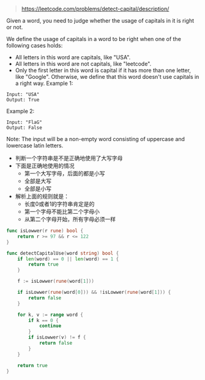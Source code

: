 > https://leetcode.com/problems/detect-capital/description/

Given a word, you need to judge whether the usage of capitals in it is right or not.

We define the usage of capitals in a word to be right when one of the following cases holds:

- All letters in this word are capitals, like "USA".
- All letters in this word are not capitals, like "leetcode".
- Only the first letter in this word is capital if it has more than one letter, like "Google".
Otherwise, we define that this word doesn't use capitals in a right way.
Example 1:
```
Input: "USA"
Output: True
```
Example 2:
```
Input: "FlaG"
Output: False
```
Note: The input will be a non-empty word consisting of uppercase and lowercase latin letters.

- 判断一个字符串是不是正确地使用了大写字母
- 下面是正确地使用的情况
  - 第一个大写字母，后面的都是小写
  - 全部是大写
  - 全部是小写
- 解析上面的规则就是：
  - 长度0或者1的字符串肯定是的
  - 第一个字母不能比第二个字母小
  - 从第二个字母开始，所有字母必须一样

```go
func isLowwer(r rune) bool {
	return r >= 97 && r <= 122
}

func detectCapitalUse(word string) bool {
	if len(word) == 0 || len(word) == 1 {
		return true
	}

	f := isLowwer(rune(word[1]))

	if isLowwer(rune(word[0])) && !isLowwer(rune(word[1])) {
		return false
	}

	for k, v := range word {
		if k == 0 {
			continue
		}
		if isLowwer(v) != f {
			return false
		}
	}

	return true
}
```